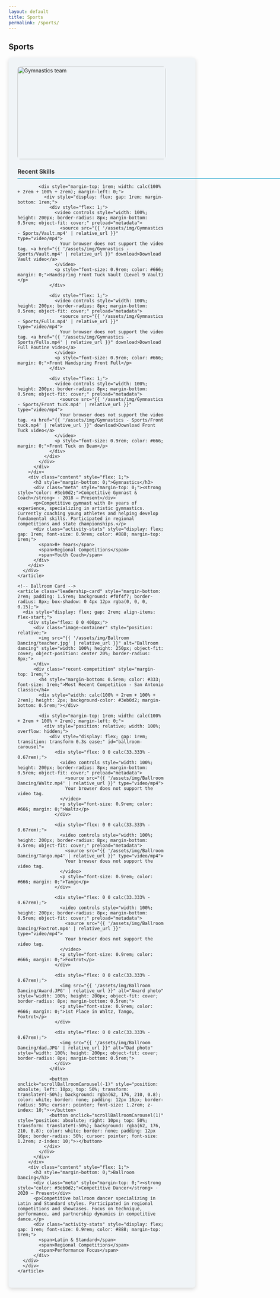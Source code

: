 ```yaml
---
layout: default
title: Sports
permalink: /sports/
---
```


<section class="section">
  <h2>Sports</h2>

  <div class="leadership-cards-stack">
    <!-- Gymnastics Card -->
    <article class="leadership-card" style="margin-bottom: 2rem; padding: 1.5rem; background: #f0f4f7; border-radius: 8px; box-shadow: 0 4px 12px rgba(0, 0, 0, 0.15);">
      <div style="display: flex; gap: 2rem; align-items: flex-start;">
        <div style="flex: 0 0 400px;">
          <div class="image-container" style="position: relative;">
            <img src="{{ '/assets/img/Gymnastics - Sports/Team.jpg' | relative_url }}" alt="Gymnastics team" style="width: 100%; height: 250px; object-fit: cover; border-radius: 8px;">
          </div>
          <div class="recent-skills" style="margin-top: 1rem;">
            <h4 style="margin-bottom: 0.5rem; color: #333; font-size: 1rem;">Recent Skills</h4>
            <div style="width: calc(100% + 2rem + 100% + 2rem); height: 2px; background-color: #3eb0d2; margin-bottom: 0.5rem;"></div>
            
            <div style="margin-top: 1rem; width: calc(100% + 2rem + 100% + 2rem); margin-left: 0;">
              <div style="display: flex; gap: 1rem; margin-bottom: 1rem;">
                <div style="flex: 1;">
                  <video controls style="width: 100%; height: 200px; border-radius: 8px; margin-bottom: 0.5rem; object-fit: cover;" preload="metadata">
                    <source src="{{ '/assets/img/Gymnastics - Sports/Vault.mp4' | relative_url }}" type="video/mp4">
                    Your browser does not support the video tag. <a href="{{ '/assets/img/Gymnastics - Sports/Vault.mp4' | relative_url }}" download>Download Vault video</a>
                  </video>
                  <p style="font-size: 0.9rem; color: #666; margin: 0;">Handspring Front Tuck Vault (Level 9 Vault)</p>
                </div>
                
                <div style="flex: 1;">
                  <video controls style="width: 100%; height: 200px; border-radius: 8px; margin-bottom: 0.5rem; object-fit: cover;" preload="metadata">
                    <source src="{{ '/assets/img/Gymnastics - Sports/Fulls.mp4' | relative_url }}" type="video/mp4">
                    Your browser does not support the video tag. <a href="{{ '/assets/img/Gymnastics - Sports/Fulls.mp4' | relative_url }}" download>Download Full Routine video</a>
                  </video>
                  <p style="font-size: 0.9rem; color: #666; margin: 0;">Front Handspring Front Full</p>
                </div>
                
                <div style="flex: 1;">
                  <video controls style="width: 100%; height: 200px; border-radius: 8px; margin-bottom: 0.5rem; object-fit: cover;" preload="metadata">
                    <source src="{{ '/assets/img/Gymnastics - Sports/Front tuck.mp4' | relative_url }}" type="video/mp4">
                    Your browser does not support the video tag. <a href="{{ '/assets/img/Gymnastics - Sports/Front tuck.mp4' | relative_url }}" download>Download Front Tuck video</a>
                  </video>
                  <p style="font-size: 0.9rem; color: #666; margin: 0;">Front Tuck on Beam</p>
                </div>
              </div>
            </div>
          </div>
        </div>
        <div class="content" style="flex: 1;">
          <h3 style="margin-bottom: 0;">Gymnastics</h3>
          <div class="meta" style="margin-top: 0;"><strong style="color: #3eb0d2;">Competitive Gymnast & Coach</strong> · 2018 – Present</div>
          <p>Competitive gymnast with 8+ years of experience, specializing in artistic gymnastics. Currently coaching young athletes and helping develop fundamental skills. Participated in regional competitions and state championships.</p>
          <div class="activity-stats" style="display: flex; gap: 1rem; font-size: 0.9rem; color: #888; margin-top: 1rem;">
            <span>8+ Years</span>
            <span>Regional Competitions</span>
            <span>Youth Coach</span>
          </div>
        </div>
      </div>
    </article>

    <!-- Ballroom Card -->
    <article class="leadership-card" style="margin-bottom: 2rem; padding: 1.5rem; background: #f0f4f7; border-radius: 8px; box-shadow: 0 4px 12px rgba(0, 0, 0, 0.15);">
      <div style="display: flex; gap: 2rem; align-items: flex-start;">
        <div style="flex: 0 0 400px;">
          <div class="image-container" style="position: relative;">
            <img src="{{ '/assets/img/Ballroom Dancing/teacher.jpg' | relative_url }}" alt="Ballroom dancing" style="width: 100%; height: 250px; object-fit: cover; object-position: center 20%; border-radius: 8px;">
          </div>
          <div class="recent-competition" style="margin-top: 1rem;">
            <h4 style="margin-bottom: 0.5rem; color: #333; font-size: 1rem;">Most Recent Competition - San Antonio Classic</h4>
            <div style="width: calc(100% + 2rem + 100% + 2rem); height: 2px; background-color: #3eb0d2; margin-bottom: 0.5rem;"></div>
            
            <div style="margin-top: 1rem; width: calc(100% + 2rem + 100% + 2rem); margin-left: 0;">
              <div style="position: relative; width: 100%; overflow: hidden;">
                <div style="display: flex; gap: 1rem; transition: transform 0.3s ease;" id="ballroom-carousel">
                  <div style="flex: 0 0 calc(33.333% - 0.67rem);">
                    <video controls style="width: 100%; height: 200px; border-radius: 8px; margin-bottom: 0.5rem; object-fit: cover;" preload="metadata">
                      <source src="{{ '/assets/img/Ballroom Dancing/Waltz.mp4' | relative_url }}" type="video/mp4">
                      Your browser does not support the video tag.
                    </video>
                    <p style="font-size: 0.9rem; color: #666; margin: 0;">Waltz</p>
                  </div>
                  
                  <div style="flex: 0 0 calc(33.333% - 0.67rem);">
                    <video controls style="width: 100%; height: 200px; border-radius: 8px; margin-bottom: 0.5rem; object-fit: cover;" preload="metadata">
                      <source src="{{ '/assets/img/Ballroom Dancing/Tango.mp4' | relative_url }}" type="video/mp4">
                      Your browser does not support the video tag.
                    </video>
                    <p style="font-size: 0.9rem; color: #666; margin: 0;">Tango</p>
                  </div>
                  
                  <div style="flex: 0 0 calc(33.333% - 0.67rem);">
                    <video controls style="width: 100%; height: 200px; border-radius: 8px; margin-bottom: 0.5rem; object-fit: cover;" preload="metadata">
                      <source src="{{ '/assets/img/Ballroom Dancing/Foxtrot.mp4' | relative_url }}" type="video/mp4">
                      Your browser does not support the video tag.
                    </video>
                    <p style="font-size: 0.9rem; color: #666; margin: 0;">Foxtrot</p>
                  </div>
                  
                  <div style="flex: 0 0 calc(33.333% - 0.67rem);">
                    <img src="{{ '/assets/img/Ballroom Dancing/Award.JPG' | relative_url }}" alt="Award photo" style="width: 100%; height: 200px; object-fit: cover; border-radius: 8px; margin-bottom: 0.5rem;">
                    <p style="font-size: 0.9rem; color: #666; margin: 0;">1st Place in Waltz, Tango, Foxtrot</p>
                  </div>
                  
                  <div style="flex: 0 0 calc(33.333% - 0.67rem);">
                    <img src="{{ '/assets/img/Ballroom Dancing/dad.JPG' | relative_url }}" alt="Dad photo" style="width: 100%; height: 200px; object-fit: cover; border-radius: 8px; margin-bottom: 0.5rem;">
                  </div>
                </div>
                
                <button onclick="scrollBallroomCarousel(-1)" style="position: absolute; left: 10px; top: 50%; transform: translateY(-50%); background: rgba(62, 176, 210, 0.8); color: white; border: none; padding: 12px 16px; border-radius: 50%; cursor: pointer; font-size: 1.2rem; z-index: 10;">‹</button>
                <button onclick="scrollBallroomCarousel(1)" style="position: absolute; right: 10px; top: 50%; transform: translateY(-50%); background: rgba(62, 176, 210, 0.8); color: white; border: none; padding: 12px 16px; border-radius: 50%; cursor: pointer; font-size: 1.2rem; z-index: 10;">›</button>
              </div>
            </div>
          </div>
        </div>
        <div class="content" style="flex: 1;">
          <h3 style="margin-bottom: 0;">Ballroom Dancing</h3>
          <div class="meta" style="margin-top: 0;"><strong style="color: #3eb0d2;">Competitive Dancer</strong> · 2020 – Present</div>
          <p>Competitive ballroom dancer specializing in Latin and Standard styles. Participated in regional competitions and showcases. Focus on technique, performance, and partnership dynamics in competitive dance.</p>
          <div class="activity-stats" style="display: flex; gap: 1rem; font-size: 0.9rem; color: #888; margin-top: 1rem;">
            <span>Latin & Standard</span>
            <span>Regional Competitions</span>
            <span>Performance Focus</span>
          </div>
      </div>
      </div>
    </article>
  </div>
</section>

<script>
let ballroomCarouselPosition = 0;
const ballroomCarouselItems = 5; // Total number of items
const ballroomCarouselVisible = 3; // Number of items visible at once

function scrollBallroomCarousel(direction) {
  const carousel = document.getElementById('ballroom-carousel');
  const container = carousel.parentElement;
  const maxPosition = ballroomCarouselItems - ballroomCarouselVisible;
  
  ballroomCarouselPosition += direction;
  
  // Clamp position between 0 and maxPosition
  ballroomCarouselPosition = Math.max(0, Math.min(ballroomCarouselPosition, maxPosition));
  
  // Calculate scroll amount based on container width
  const itemWidth = container.offsetWidth / ballroomCarouselVisible;
  const scrollAmount = ballroomCarouselPosition * itemWidth;
  
  carousel.style.transform = `translateX(-${scrollAmount}px)`;
}
</script>
